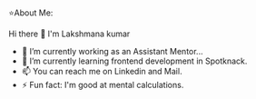 ⭐About Me:

 Hi there 👋 I'm Lakshmana kumar
- 🔭 I’m currently working as an Assistant Mentor...
- 🌱 I’m currently learning frontend development in Spotknack.
- 📫 You can reach me on Linkedin and Mail.
- ⚡ Fun fact: I'm good at mental calculations.
